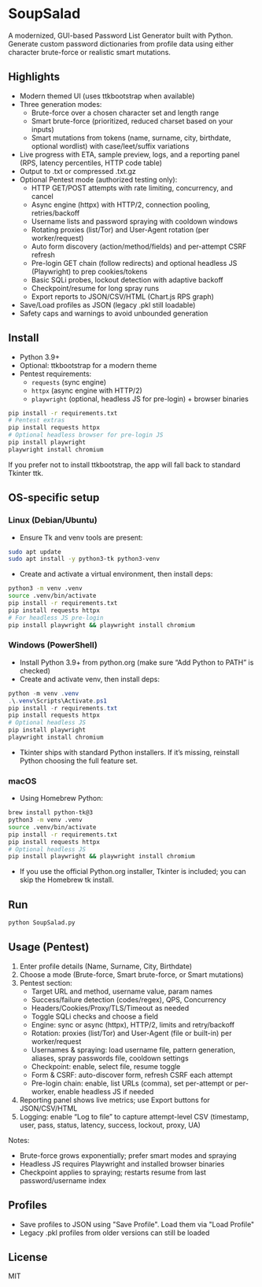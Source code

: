 # SoupSalad

A modernized, GUI-based Password List Generator built with Python. Generate custom password dictionaries from profile data using either character brute-force or realistic smart mutations.

## Highlights

- Modern themed UI (uses ttkbootstrap when available)
- Three generation modes:
  - Brute-force over a chosen character set and length range
  - Smart brute-force (prioritized, reduced charset based on your inputs)
  - Smart mutations from tokens (name, surname, city, birthdate, optional wordlist) with case/leet/suffix variations
- Live progress with ETA, sample preview, logs, and a reporting panel (RPS, latency percentiles, HTTP code table)
- Output to .txt or compressed .txt.gz
- Optional Pentest mode (authorized testing only):
  - HTTP GET/POST attempts with rate limiting, concurrency, and cancel
  - Async engine (httpx) with HTTP/2, connection pooling, retries/backoff
  - Username lists and password spraying with cooldown windows
  - Rotating proxies (list/Tor) and User-Agent rotation (per worker/request)
  - Auto form discovery (action/method/fields) and per-attempt CSRF refresh
  - Pre-login GET chain (follow redirects) and optional headless JS (Playwright) to prep cookies/tokens
  - Basic SQLi probes, lockout detection with adaptive backoff
  - Checkpoint/resume for long spray runs
  - Export reports to JSON/CSV/HTML (Chart.js RPS graph)
- Save/Load profiles as JSON (legacy .pkl still loadable)
- Safety caps and warnings to avoid unbounded generation

## Install

- Python 3.9+
- Optional: ttkbootstrap for a modern theme
- Pentest requirements:
  - `requests` (sync engine)
  - `httpx` (async engine with HTTP/2)
  - `playwright` (optional, headless JS for pre-login) + browser binaries

```bash
pip install -r requirements.txt
# Pentest extras
pip install requests httpx
# Optional headless browser for pre-login JS
pip install playwright
playwright install chromium
```

If you prefer not to install ttkbootstrap, the app will fall back to standard Tkinter ttk.

## OS-specific setup

### Linux (Debian/Ubuntu)

- Ensure Tk and venv tools are present:
```bash
sudo apt update
sudo apt install -y python3-tk python3-venv
```
- Create and activate a virtual environment, then install deps:
```bash
python3 -m venv .venv
source .venv/bin/activate
pip install -r requirements.txt
pip install requests httpx
# For headless JS pre-login
pip install playwright && playwright install chromium
```

### Windows (PowerShell)

- Install Python 3.9+ from python.org (make sure “Add Python to PATH” is checked)
- Create and activate venv, then install deps:
```powershell
python -m venv .venv
.\.venv\Scripts\Activate.ps1
pip install -r requirements.txt
pip install requests httpx
# Optional headless JS
pip install playwright
playwright install chromium
```
- Tkinter ships with standard Python installers. If it’s missing, reinstall Python choosing the full feature set.

### macOS

- Using Homebrew Python:
```bash
brew install python-tk@3
python3 -m venv .venv
source .venv/bin/activate
pip install -r requirements.txt
pip install requests httpx
# Optional headless JS
pip install playwright && playwright install chromium
```
- If you use the official Python.org installer, Tkinter is included; you can skip the Homebrew tk install.

## Run

```bash
python SoupSalad.py
```

## Usage (Pentest)

1. Enter profile details (Name, Surname, City, Birthdate)
2. Choose a mode (Brute-force, Smart brute-force, or Smart mutations)
3. Pentest section:
   - Target URL and method, username value, param names
   - Success/failure detection (codes/regex), QPS, Concurrency
   - Headers/Cookies/Proxy/TLS/Timeout as needed
   - Toggle SQLi checks and choose a field
   - Engine: sync or async (httpx), HTTP/2, limits and retry/backoff
   - Rotation: proxies (list/Tor) and User-Agent (file or built-in) per worker/request
   - Usernames & spraying: load username file, pattern generation, aliases, spray passwords file, cooldown settings
   - Checkpoint: enable, select file, resume toggle
   - Form & CSRF: auto-discover form, refresh CSRF each attempt
   - Pre-login chain: enable, list URLs (comma), set per-attempt or per-worker, enable headless JS if needed
4. Reporting panel shows live metrics; use Export buttons for JSON/CSV/HTML
5. Logging: enable “Log to file” to capture attempt-level CSV (timestamp, user, pass, status, latency, success, lockout, proxy, UA)

Notes:
- Brute-force grows exponentially; prefer smart modes and spraying
- Headless JS requires Playwright and installed browser binaries
- Checkpoint applies to spraying; restarts resume from last password/username index

## Profiles

- Save profiles to JSON using "Save Profile". Load them via "Load Profile"
- Legacy .pkl profiles from older versions can still be loaded

## License

MIT
